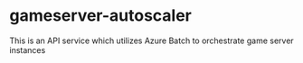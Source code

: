 # gameserver-autoscaler
This is an API service which utilizes Azure Batch to orchestrate game server instances 
